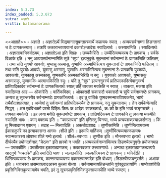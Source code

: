 ```yaml
---
index: 5.3.73
index_padded: 5.3.073
sutra: अज्ञाते
vritti: balamanorama

---
```

<<अज्ञाते>> - अज्ञाते । अज्ञातेऽर्थे विद्यमानात्सुबन्तात्स्वार्थे कप्रत्ययः स्यात् । अव्ययसर्वनाम्ना तिङन्तानां च टेः प्रागकच्स्यात् । तत्रापि ककारान्ताव्ययानां दकारोऽन्तादेशः स्यादित्यर्थः । कस्यायमिति । स्यादित्यर्थः । अज्ञातत्वाभिनयोऽयम् । अज्ञातोऽआ इति विग्रहः । उच्चकैरिति । उच्चैरित्यव्ययस्य टेः प्रागकच् । सर्वके विआके इति । ननु अव्ययसर्वनाम्नामिति सूत्रे "सुप" इत्यनुवृत्तेः सुबन्तानां सर्वनाम्नां टेः प्रागकजिति फलितम् । तथा सति युवयोः आवयोः, युष्मासु अस्मासु, युष्माभिः अस्माभिरित्यत्र सुबन्तानां टेः प्रागकजिति फलितम् । तथा सति युवयोः आवयोः, युष्मासु अस्मासु, युष्माभिः अस्माभिरित्यत्र सुबन्तानां टेः प्रागकचि युवकयोः, आवकयोः, युष्मकासु अस्मकासु, युष्मकाभिः अस्मकाभिरिति न स्युः । युवयकोः आवयकोः, युष्मासकु अस्मासकु, युष्माभकिः अस्माभकिरिति स्युः । यदि तु "सुप" इत्यननुवर्त्त्य प्रातिपदकादित्येवानुवर्त्त्यं प्रातिपदिकादेव सर्वनाम्नां टेः प्रागकजित्यर्थः स्यात् तर्हिं त्वयका मयकेति न स्यात् । त्वकया, मकया इति स्यादित्यत आह — ओकारेति । वार्तिकमिदम् । ओकारादौ सकारादौ भकारादौ च सुपि सर्वनाम्नष्टेः प्रागकच्, अन्यत्र तु सुबन्तस्यैव सर्वनाम्नष्टेः प्रागकजित्यर्थः । इदं तु वार्तिकं युष्मदस्मन्मात्रविषयकमेव, भाष्ये तथैवौदाह्मतत्वात् । अन्येषां तु सर्वनाम्नां प्रातिपदिकस्यैव टेः प्रागकच्, नतु सुबन्तानाम् । तेन सर्वकेणेत्यादि सिद्धम् । अत एवविभक्तौ परतो विहितः किमः क आदेशः साकच्कार्थः, कः कौ के इति भाष्यं सङ्गच्छते । त्वयका मयकेति । इह त्वया मयेति सुबन्तयोष्टेः प्रागकच् । प्रातिपदिकस्य टेः प्रागकचि तु त्वकया मकयेति स्यादिति भावः । काम् वक्तव्य इति । "काम्प्रत्यय" इति वृत्तिस्तु चिन्त्या, भाष्ये प्रत्ययशब्दस्याऽदर्शनात् । किं तु मित्त्वादागम एवायम् । तदाह — मित्त्वादिति । अकचोऽपवादः । तूष्णीकामिति । तूष्णीमित्यव्ययस्य ईकारादुपरि का इत्याकारान्त आगमः ।शीले इति । इदमपि वार्तिकम् ।तूष्णी॑मित्यव्ययात्कप्रत्ययः स्यान्मकारस्य लोपश्च शीले गम्ये इत्यर्थः । शीलं=स्वभावः । तूष्णीक इति । मौनस्वभाव इत्यर्थः । भाष्ये दीर्घस्यैव प्रयोगदर्शनात् "केऽणः" इति ह्यस्वो न भवति ।अव्ययसर्वनाम्ना॑मित्यत्र तिङश्चेत्यनुवृत्तेः प्रयोजनमाह — पचतकीति ।पचती॑त्यत्र इकारात्प्रागकच् । ककारदकार उच्चारणार्थः । अन्यथा इकारात्प्रागकच्प्रत्यये आद्गुणे "पचतके" इति स्यादिति भावः । जल्पतकीति ।जल्पती॑त्यस्य टेः प्रागकच् । धकिदिति ।धि॑गित्यव्ययस्य टेः प्रागकच्, कान्तस्याव्ययस्य दकारश्चान्तादेश इति बोध्यम् ।तिङश्चे॑त्यप्यनुवर्तते । अआक इति । धावनस्य असम्यक्त्वादआस्य कुत्सा बोध्या । सर्वनामाव्ययतिङन्तानि पूर्ववदुदाहार्याणि ।याप्येपाश॑विति प्रवृत्तिनिमित्तकुत्सायामेव भवति, इदं तु सूत्रमप्रवृत्तिनिमित्तकुत्सायामपीति भाष्ये स्पष्टम् । 